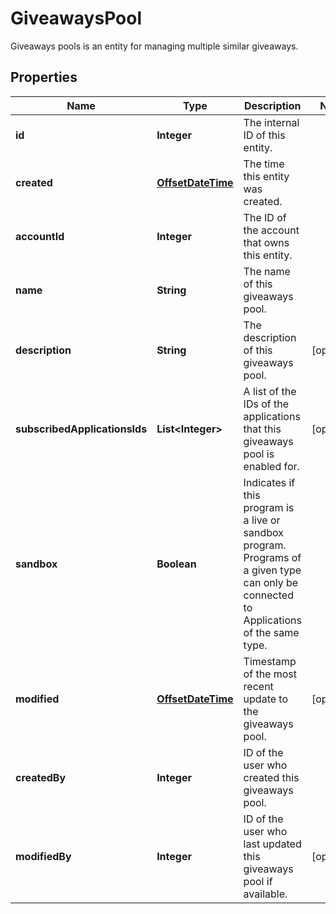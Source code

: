 

# GiveawaysPool

Giveaways pools is an entity for managing multiple similar giveaways.
## Properties

Name | Type | Description | Notes
------------ | ------------- | ------------- | -------------
**id** | **Integer** | The internal ID of this entity. | 
**created** | [**OffsetDateTime**](OffsetDateTime.md) | The time this entity was created. | 
**accountId** | **Integer** | The ID of the account that owns this entity. | 
**name** | **String** | The name of this giveaways pool. | 
**description** | **String** | The description of this giveaways pool. |  [optional]
**subscribedApplicationsIds** | **List&lt;Integer&gt;** | A list of the IDs of the applications that this giveaways pool is enabled for. |  [optional]
**sandbox** | **Boolean** | Indicates if this program is a live or sandbox program. Programs of a given type can only be connected to Applications of the same type. | 
**modified** | [**OffsetDateTime**](OffsetDateTime.md) | Timestamp of the most recent update to the giveaways pool. |  [optional]
**createdBy** | **Integer** | ID of the user who created this giveaways pool. | 
**modifiedBy** | **Integer** | ID of the user who last updated this giveaways pool if available. |  [optional]



